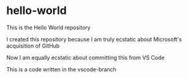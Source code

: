 # hello-world
This is the Hello World repository

I created this repository because I am truly ecstatic about Microsoft's acquisition of GitHub

Now I am equally ecstatic about committing this from VS Code

This is a code written in the vscode-branch
